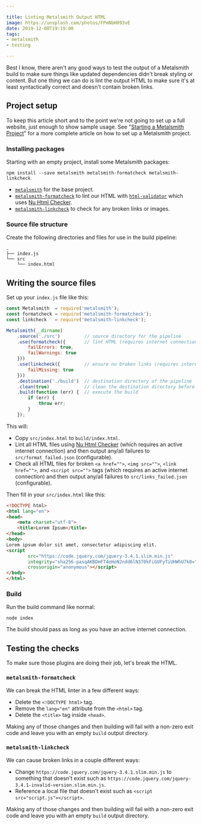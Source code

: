 ```yaml
---

title: Linting Metalsmith Output HTML
image: https://unsplash.com/photos/FPmNbH093vE
date: 2019-12-08T19:19:00
tags:
- metalsmith
- testing

---
```


Best I know, there aren't any good ways to test the output of a Metalsmith build to make sure things like updated dependencies didn't break styling or content. But one thing we can do is lint the output HTML to make sure it's at least syntactically correct and doesn't contain broken links.

## Project setup

To keep this article short and to the point we're not going to set up a full website, just enough to show sample usage. See "[Starting a Metalsmith Project](/blog/starting-a-metalsmith-project)" for a more complete article on how to set up a Metalsmith project.

### Installing packages

Starting with an empty project, install some Metalsmith packages:

```shell
npm install --save metalsmith metalsmith-formatcheck metalsmith-linkcheck
```

- [`metalsmith`](https://www.npmjs.com/package/metalsmith) for the base project.
- [`metalsmith-formatcheck`](https://www.npmjs.com/package/metalsmith-formatcheck) to lint our HTML with [`html-validator`](https://www.npmjs.com/package/html-validator) which uses [Nu Html Checker](https://validator.w3.org/nu/).
- [`metalsmith-linkcheck`](https://www.npmjs.com/package/metalsmith-linkcheck) to check for any broken links or images.

### Source file structure

Create the following directories and files for use in the build pipeline:

```text
.
├── index.js
└── src
    └── index.html
```

## Writing the source files

Set up your `index.js` file like this:

```javascript
const Metalsmith  = require('metalsmith');
const formatcheck = require('metalsmith-formatcheck');
const linkcheck   = require('metalsmith-linkcheck');

Metalsmith(__dirname)
    .source('./src')         // source directory for the pipeline
    .use(formatcheck({       // lint HTML (requires internet connection)
        failErrors: true,
        failWarnings: true
    }))
    .use(linkcheck({         // ensure no broken links (requires internet connection)
        failMissing: true
    }))
    .destination('./build')  // destination directory of the pipeline
    .clean(true)             // clean the destination directory before build
    .build(function (err) {  // execute the build
        if (err) {
            throw err;
        }
    });
```

This will:

- Copy `src/index.html` to `build/index.html`.
- Lint all HTML files using [Nu Html Checker](https://validator.w3.org/nu/) (which requires an active internet connection) and then output any/all failures to `src/format_failed.json` (configurable).
- Check all HTML files for broken `<a href="">`, `<img src="">`, `<link href="">`, and `<script src="">` tags (which requires an active internet connection) and then output any/all failures to `src/links_failed.json` (configurable).

Then fill in your `src/index.html` like this:

```html
<!DOCTYPE html>
<html lang="en">
<head>
    <meta charset="utf-8">
    <title>Lorem Ipsum</title>
</head>
<body>
Lorem ipsum dolor sit amet, consectetur adipiscing elit.
<script
        src="https://code.jquery.com/jquery-3.4.1.slim.min.js"
        integrity="sha256-pasqAKBDmFT4eHoN2ndd6lN370kFiGUFyTiUHWhU7k8="
        crossorigin="anonymous"></script>
</body>
</html>
```

### Build

Run the build command like normal:

```shell
node index
```

The build should pass as long as you have an active internet connection.

## Testing the checks

To make sure those plugins are doing their job, let's break the HTML.

### `metalsmith-formatcheck`

We can break the HTML linter in a few different ways:

- Delete the `<!DOCTYPE html>` tag.
- Remove the `lang="en"` attribute from the `<html>` tag.
- Delete the `<title>` tag inside `<head>`.

Making any of those changes and then building will fail with a non-zero exit code and leave you with an empty `build` output directory.

### `metalsmith-linkcheck`

We can cause broken links in a couple different ways:

- Change `https://code.jquery.com/jquery-3.4.1.slim.min.js` to something that doesn't exist such as `https://code.jquery.com/jquery-3.4.1-invalid-version.slim.min.js`.
- Reference a local file that doesn't exist such as `<script src="script.js"></script>`.

Making any of those changes and then building will fail with a non-zero exit code and leave you with an empty `build` output directory.
